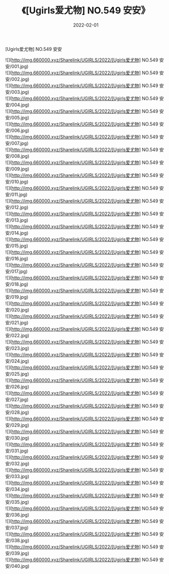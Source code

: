 ﻿---
layout: post
title:  《[Ugirls爱尤物] NO.549 安安》
date:   2022-02-01
img: http://img.660000.xyz/Sharelink/UGIRLS/2022/[Ugirls爱尤物] NO.549 安安/000.jpg
categories: [美女, 清纯, 唯美]
---

[Ugirls爱尤物] NO.549 安安

 ![](http://img.660000.xyz/Sharelink/UGIRLS/2022/[Ugirls爱尤物] NO.549 安安/001.jpg) <br>![](http://img.660000.xyz/Sharelink/UGIRLS/2022/[Ugirls爱尤物] NO.549 安安/002.jpg) <br>![](http://img.660000.xyz/Sharelink/UGIRLS/2022/[Ugirls爱尤物] NO.549 安安/003.jpg) <br>![](http://img.660000.xyz/Sharelink/UGIRLS/2022/[Ugirls爱尤物] NO.549 安安/004.jpg) <br>![](http://img.660000.xyz/Sharelink/UGIRLS/2022/[Ugirls爱尤物] NO.549 安安/005.jpg) <br>![](http://img.660000.xyz/Sharelink/UGIRLS/2022/[Ugirls爱尤物] NO.549 安安/006.jpg) <br>![](http://img.660000.xyz/Sharelink/UGIRLS/2022/[Ugirls爱尤物] NO.549 安安/007.jpg) <br>![](http://img.660000.xyz/Sharelink/UGIRLS/2022/[Ugirls爱尤物] NO.549 安安/008.jpg) <br>![](http://img.660000.xyz/Sharelink/UGIRLS/2022/[Ugirls爱尤物] NO.549 安安/009.jpg) <br>![](http://img.660000.xyz/Sharelink/UGIRLS/2022/[Ugirls爱尤物] NO.549 安安/010.jpg) <br>![](http://img.660000.xyz/Sharelink/UGIRLS/2022/[Ugirls爱尤物] NO.549 安安/011.jpg) <br>![](http://img.660000.xyz/Sharelink/UGIRLS/2022/[Ugirls爱尤物] NO.549 安安/012.jpg) <br>![](http://img.660000.xyz/Sharelink/UGIRLS/2022/[Ugirls爱尤物] NO.549 安安/013.jpg) <br>![](http://img.660000.xyz/Sharelink/UGIRLS/2022/[Ugirls爱尤物] NO.549 安安/014.jpg) <br>![](http://img.660000.xyz/Sharelink/UGIRLS/2022/[Ugirls爱尤物] NO.549 安安/015.jpg) <br>![](http://img.660000.xyz/Sharelink/UGIRLS/2022/[Ugirls爱尤物] NO.549 安安/016.jpg) <br>![](http://img.660000.xyz/Sharelink/UGIRLS/2022/[Ugirls爱尤物] NO.549 安安/017.jpg) <br>![](http://img.660000.xyz/Sharelink/UGIRLS/2022/[Ugirls爱尤物] NO.549 安安/018.jpg) <br>![](http://img.660000.xyz/Sharelink/UGIRLS/2022/[Ugirls爱尤物] NO.549 安安/019.jpg) <br>![](http://img.660000.xyz/Sharelink/UGIRLS/2022/[Ugirls爱尤物] NO.549 安安/020.jpg) <br>![](http://img.660000.xyz/Sharelink/UGIRLS/2022/[Ugirls爱尤物] NO.549 安安/021.jpg) <br>![](http://img.660000.xyz/Sharelink/UGIRLS/2022/[Ugirls爱尤物] NO.549 安安/022.jpg) <br>![](http://img.660000.xyz/Sharelink/UGIRLS/2022/[Ugirls爱尤物] NO.549 安安/023.jpg) <br>![](http://img.660000.xyz/Sharelink/UGIRLS/2022/[Ugirls爱尤物] NO.549 安安/024.jpg) <br>![](http://img.660000.xyz/Sharelink/UGIRLS/2022/[Ugirls爱尤物] NO.549 安安/025.jpg) <br>![](http://img.660000.xyz/Sharelink/UGIRLS/2022/[Ugirls爱尤物] NO.549 安安/026.jpg) <br>![](http://img.660000.xyz/Sharelink/UGIRLS/2022/[Ugirls爱尤物] NO.549 安安/027.jpg) <br>![](http://img.660000.xyz/Sharelink/UGIRLS/2022/[Ugirls爱尤物] NO.549 安安/028.jpg) <br>![](http://img.660000.xyz/Sharelink/UGIRLS/2022/[Ugirls爱尤物] NO.549 安安/029.jpg) <br>![](http://img.660000.xyz/Sharelink/UGIRLS/2022/[Ugirls爱尤物] NO.549 安安/030.jpg) <br>![](http://img.660000.xyz/Sharelink/UGIRLS/2022/[Ugirls爱尤物] NO.549 安安/031.jpg) <br>![](http://img.660000.xyz/Sharelink/UGIRLS/2022/[Ugirls爱尤物] NO.549 安安/032.jpg) <br>![](http://img.660000.xyz/Sharelink/UGIRLS/2022/[Ugirls爱尤物] NO.549 安安/033.jpg) <br>![](http://img.660000.xyz/Sharelink/UGIRLS/2022/[Ugirls爱尤物] NO.549 安安/034.jpg) <br>![](http://img.660000.xyz/Sharelink/UGIRLS/2022/[Ugirls爱尤物] NO.549 安安/035.jpg) <br>![](http://img.660000.xyz/Sharelink/UGIRLS/2022/[Ugirls爱尤物] NO.549 安安/036.jpg) <br>![](http://img.660000.xyz/Sharelink/UGIRLS/2022/[Ugirls爱尤物] NO.549 安安/037.jpg) <br>![](http://img.660000.xyz/Sharelink/UGIRLS/2022/[Ugirls爱尤物] NO.549 安安/038.jpg) <br>![](http://img.660000.xyz/Sharelink/UGIRLS/2022/[Ugirls爱尤物] NO.549 安安/039.jpg) <br>![](http://img.660000.xyz/Sharelink/UGIRLS/2022/[Ugirls爱尤物] NO.549 安安/040.jpg) <br>